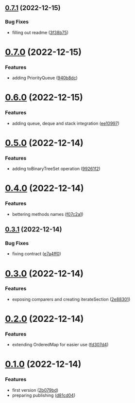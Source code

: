 ## [0.7.1](https://github.com/codibre/fluent-iterable-js-sdsl/compare/v0.7.0...v0.7.1) (2022-12-15)


### Bug Fixes

* filling out readme ([3f38b75](https://github.com/codibre/fluent-iterable-js-sdsl/commit/3f38b75322f058214d3c8bdc3ee05aa9f412aa43))

# [0.7.0](https://github.com/codibre/fluent-iterable-js-sdsl/compare/v0.6.0...v0.7.0) (2022-12-15)


### Features

* adding PriorityQueue ([940b8dc](https://github.com/codibre/fluent-iterable-js-sdsl/commit/940b8dc6d49b8d195a025808e05119318ab303a2))

# [0.6.0](https://github.com/codibre/fluent-iterable-js-sdsl/compare/v0.5.0...v0.6.0) (2022-12-15)


### Features

* adding queue, deque and stack integration ([ee10997](https://github.com/codibre/fluent-iterable-js-sdsl/commit/ee10997cde627c23fdad8eeb5e2dae1f9c736c24))

# [0.5.0](https://github.com/codibre/fluent-iterable-js-sdsl/compare/v0.4.0...v0.5.0) (2022-12-14)


### Features

* adding toBinaryTreeSet operation ([99261f2](https://github.com/codibre/fluent-iterable-js-sdsl/commit/99261f28eaab06ec0cdda8bd0b27c62efcda18a1))

# [0.4.0](https://github.com/codibre/fluent-iterable-js-sdsl/compare/v0.3.1...v0.4.0) (2022-12-14)


### Features

* bettering methods names ([f07c2a1](https://github.com/codibre/fluent-iterable-js-sdsl/commit/f07c2a1eb3d62e88bd6ec5990252bc0e3e81cdfd))

## [0.3.1](https://github.com/codibre/fluent-iterable-js-sdsl/compare/v0.3.0...v0.3.1) (2022-12-14)


### Bug Fixes

* fixing contract ([e7a4ff0](https://github.com/codibre/fluent-iterable-js-sdsl/commit/e7a4ff00cc3e33393f1502e09d7899d0e91c9a51))

# [0.3.0](https://github.com/codibre/fluent-iterable-js-sdsl/compare/v0.2.0...v0.3.0) (2022-12-14)


### Features

* exposing comparers and creating iterateSection ([2e88301](https://github.com/codibre/fluent-iterable-js-sdsl/commit/2e88301ac28b66ae9e2b12a94f2acda1e3f19098))

# [0.2.0](https://github.com/codibre/fluent-iterable-js-sdsl/compare/v0.1.0...v0.2.0) (2022-12-14)


### Features

* extending OrderedMap for easier use ([fd307d4](https://github.com/codibre/fluent-iterable-js-sdsl/commit/fd307d4f553ab965ef46c919fd7f649248bbafe9))

# [0.1.0](https://github.com/codibre/fluent-iterable-js-sdsl/compare/v0.0.0...v0.1.0) (2022-12-14)


### Features

* first version ([2b079bd](https://github.com/codibre/fluent-iterable-js-sdsl/commit/2b079bdadb010c5b849ef896ee3035598eb7631d))
* preparing publishing ([d81cd04](https://github.com/codibre/fluent-iterable-js-sdsl/commit/d81cd04f263e3a2f57350b2efcd06a008310030b))
